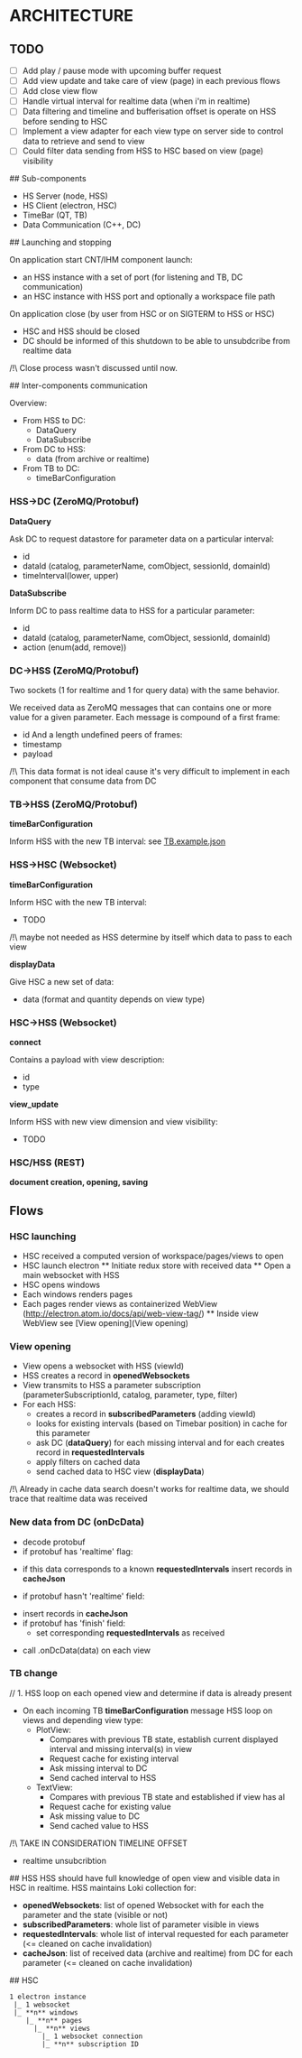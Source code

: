# ARCHITECTURE

## TODO
* [ ] Add play / pause mode with upcoming buffer request
* [ ] Add view update and take care of view (page) in each previous flows
* [ ] Add close view flow
* [ ] Handle virtual interval for realtime data (when i'm in realtime)
* [ ] Data filtering and timeline and bufferisation offset is operate on HSS before sending to HSC
* [ ] Implement a view adapter for each view type on server side to control data to retrieve and send to view
* [ ] Could filter data sending from HSS to HSC based on view (page) visibility

## Sub-components
* HS Server (node, HSS)
* HS Client (electron, HSC)
* TimeBar (QT, TB)
* Data Communication (C++, DC)

## Launching and stopping

On application start CNT/IHM component launch:
* an HSS instance with a set of port (for listening and TB, DC communication)
* an HSC instance with HSS port and optionally a workspace file path

On application close (by user from HSC or on SIGTERM to HSS or HSC)
* HSC and HSS should be closed
* DC should be informed of this shutdown to be able to unsubdcribe from realtime data

/!\ Close process wasn't discussed until now.

## Inter-components communication

Overview:
* From HSS to DC:
  - DataQuery 
  - DataSubscribe 
* From DC to HSS:
  - data (from archive or realtime)
* From TB to DC:
  - timeBarConfiguration

### HSS->DC (ZeroMQ/Protobuf)
**DataQuery**

Ask DC to request datastore for parameter data on a particular interval:
* id
* dataId (catalog, parameterName, comObject, sessionId, domainId)
* timeInterval(lower, upper)

**DataSubscribe**

Inform DC to pass realtime data to HSS for a particular parameter:
* id
* dataId (catalog, parameterName, comObject, sessionId, domainId)
* action (enum(add, remove))

### DC->HSS (ZeroMQ/Protobuf)

Two sockets (1 for realtime and 1 for query data) with the same behavior.

We received data as ZeroMQ messages that can contains one or more value for a given parameter.
Each message is compound of a first frame:
* id
And a length undefined peers of frames:
* timestamp
* payload

/!\ This data format is not ideal cause it's very difficult to implement in each component that
    consume data from DC

### TB->HSS (ZeroMQ/Protobuf)
**timeBarConfiguration**

Inform HSS with the new TB interval: see [TB.example.json](./lib/schemaManager/examples/TB.example.json)

### HSS->HSC (Websocket)

**timeBarConfiguration**

Inform HSC with the new TB interval:
* TODO

/!\ maybe not needed as HSS determine by itself which data to pass to each view

**displayData**

Give HSC a new set of data:
* data (format and quantity depends on view type)

### HSC->HSS (Websocket)

**connect**

Contains a payload with view description:
* id
* type

**view_update**

Inform HSS with new view dimension and view visibility:
* TODO

### HSC/HSS (REST)

**document creation, opening, saving**

## Flows

### HSC launching

* HSC received a computed version of workspace/pages/views to open
* HSC launch electron
** Initiate redux store with received data
** Open a main websocket with HSS
* HSC opens windows
* Each windows renders pages
* Each pages render views as containerized WebView (http://electron.atom.io/docs/api/web-view-tag/)
** Inside view WebView see [View opening](View opening)

### View opening

* View opens a websocket with HSS (viewId)
* HSS creates a record in **openedWebsockets**
* View transmits to HSS a parameter subscription (parameterSubscriptionId, catalog, parameter, type, filter)
* For each HSS:
  - creates a record in **subscribedParameters** (adding viewId)
  - looks for existing intervals (based on Timebar position) in cache for this parameter
  - ask DC (**dataQuery**) for each missing interval and for each creates record in **requestedIntervals**
  - apply filters on cached data
  - send cached data to HSC view (**displayData**)

/!\ Already in cache data search doesn't works for realtime data, we should trace that realtime data was received

### New data from DC (onDcData)

* decode protobuf
* if protobuf has 'realtime' flag:
 - if this data corresponds to a known **requestedIntervals** insert records in **cacheJson**
* if protobuf hasn't 'realtime' field:
 - insert records in **cacheJson**
 - if protobuf has 'finish' field:
   - set corresponding **requestedIntervals** as received
* call .onDcData(data) on each view

### TB change

// 1. HSS loop on each opened view and determine if data is already present

* On each incoming TB **timeBarConfiguration** message HSS loop on views and depending view type:
  - PlotView:
    - Compares with previous TB state, establish current displayed interval and missing interval(s) in view
    - Request cache for existing interval
    - Ask missing interval to DC
    - Send cached interval to HSS
  - TextView:
    - Compares with previous TB state and established if view has al
    - Request cache for existing value
    - Ask missing value to DC
    - Send cached value to HSS 
    
/!\ TAKE IN CONSIDERATION TIMELINE OFFSET

+ realtime unsubcribtion

## HSS
HSS should have full knowledge of open view and visible data in HSC in realtime.
HSS maintains Loki collection for:
- **openedWebsockets**: list of opened Websocket with for each the parameter and the state (visible or not)
- **subscribedParameters**: whole list of parameter visible in views
- **requestedIntervals**: whole list of interval requested for each parameter (<= cleaned on cache invalidation)
- **cacheJson**: list of received data (archive and realtime) from DC for each parameter (<= cleaned on cache invalidation)

## HSC
```
1 electron instance
 |_ 1 websocket
 |_ **n** windows
    |_ **n** pages
      |_ **n** views 
        |_ 1 websocket connection
        |_ **n** subscription ID
```
